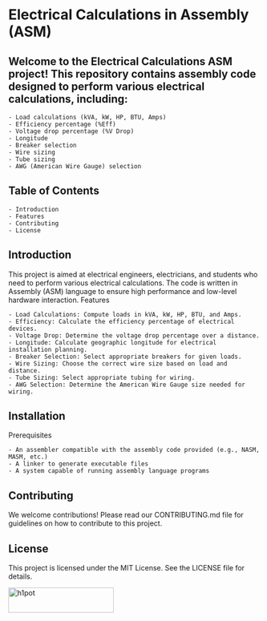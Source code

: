 # Electrical Calculations in Assembly (ASM)

## Welcome to the Electrical Calculations ASM project! This repository contains assembly code designed to perform various electrical calculations, including:

    - Load calculations (kVA, kW, HP, BTU, Amps)
    - Efficiency percentage (%Eff)
    - Voltage drop percentage (%V Drop)
    - Longitude
    - Breaker selection
    - Wire sizing
    - Tube sizing
    - AWG (American Wire Gauge) selection

## Table of Contents

    - Introduction
    - Features
    - Contributing
    - License

## Introduction

This project is aimed at electrical engineers, electricians, and students who need to perform various electrical calculations. The code is written in Assembly (ASM) language to ensure high performance and low-level hardware interaction.
Features

    - Load Calculations: Compute loads in kVA, kW, HP, BTU, and Amps.
    - Efficiency: Calculate the efficiency percentage of electrical devices.
    - Voltage Drop: Determine the voltage drop percentage over a distance.
    - Longitude: Calculate geographic longitude for electrical installation planning.
    - Breaker Selection: Select appropriate breakers for given loads.
    - Wire Sizing: Choose the correct wire size based on load and distance.
    - Tube Sizing: Select appropriate tubing for wiring.
    - AWG Selection: Determine the American Wire Gauge size needed for wiring.

## Installation
Prerequisites

    - An assembler compatible with the assembly code provided (e.g., NASM, MASM, etc.)
    - A linker to generate executable files
    - A system capable of running assembly language programs

## Contributing

We welcome contributions! Please read our CONTRIBUTING.md file for guidelines on how to contribute to this project.

## License

This project is licensed under the MIT License. See the LICENSE file for details.

<p><a href="https://www.buymeacoffee.com/h1pot"> <img align="left" src="https://cdn.buymeacoffee.com/buttons/v2/default-yellow.png" height="50" width="210" alt="h1pot" /></a></p><br><br>
